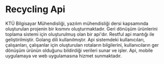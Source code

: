# Recycling Api

KTÜ Bilgisayar Mühendisliği, yazılım mühendisliği dersi kapsamında oluşturulan projenin bir kısmını oluşturmaktadır. Geri dönüşüm ürünlerini toplama sistemi için oluşturulmuş olan bir api'dır. Restful api mantığı ile geliştirilmiştir. Golang dili kullanılmıştır. Api sistemdeki kullanıcıları, çalışanları, çalışanlar için oluşturulan rotaların bilgilerini, kullanıcıların ger dönüşüm ürünün olduğunu bildirdiği verileri sunar ve işler. Api, mobile uygulamaya ve web uygulamasına hizmet sunmaktadır.
